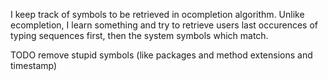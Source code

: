 I keep track of symbols to be retrieved in ocompletion algorithm. 
Unlike ecompletion, I learn something and try to retrieve users last occurences of typing sequences first, then the system symbols which match. 

TODO remove stupid symbols (like packages and method extensions and timestamp)